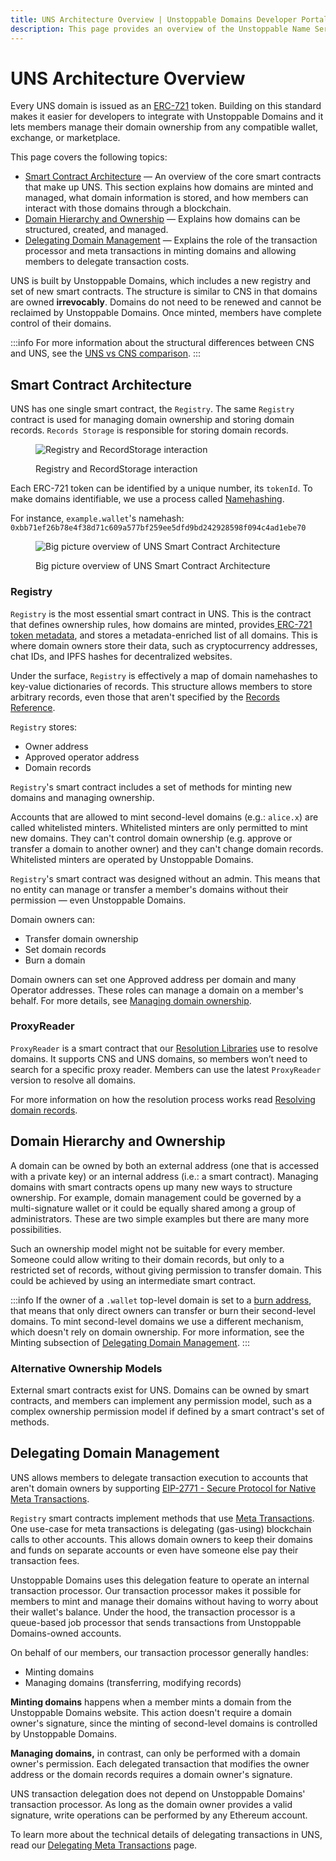 ```yaml
---
title: UNS Architecture Overview | Unstoppable Domains Developer Portal
description: This page provides an overview of the Unstoppable Name Service. It assumes basic knowledge of Ethereum smart contracts and the ERC-721 NFT standard.
---
```


# UNS Architecture Overview

Every UNS domain is issued as an [ERC-721](https://eips.ethereum.org/EIPS/eip-721) token. Building on this standard makes it easier for developers to integrate with Unstoppable Domains and it lets members manage their domain ownership from any compatible wallet, exchange, or marketplace.

This page covers the following topics:

* ​[Smart Contract Architecture](#smart-contract-architecture) — An overview of the core smart contracts that make up UNS. This section explains how domains are minted and managed, what domain information is stored, and how members can interact with those domains through a blockchain.
* ​[Domain Hierarchy and Ownership](#domain-hierarchy-and-ownership) — Explains how domains can be structured, created, and managed.
* ​[Delegating Domain Management](#delegating-domain-management) — Explains the role of the transaction processor and meta transactions in minting domains and allowing members to delegate transaction costs.

UNS is built by Unstoppable Domains, which includes a new registry and set of new smart contracts. The structure is similar to CNS in that domains are owned **irrevocably**. Domains do not need to be renewed and cannot be reclaimed by Unstoppable Domains. Once minted, members have complete control of their domains.

:::info
For more information about the structural differences between CNS and UNS, see the [UNS vs CNS comparison](cns-uns-comparison.md).
:::

## Smart Contract Architecture

UNS has one single smart contract, the `Registry`. The same `Registry` contract is used for managing domain ownership and storing domain records. `Records Storage` is responsible for storing domain records.

<figure>

![Registry and RecordStorage interaction](/images/uns-architecture.png)

<figcaption>Registry and RecordStorage interaction</figcaption>
</figure>

Each ERC-721 token can be identified by a unique number, its `tokenId`. To make domains identifiable, we use a process called [Namehashing](namehashing.md).

For instance, `example.wallet`'s namehash: `0xbb71ef26b78e4f38d71c609a577bf259ee5dfd9bd242928598f094c4ad1ebe70`

<figure>

![Big picture overview of UNS Smart Contract Architecture](/images/uns-smart-contract-architecture.png)

<figcaption>Big picture overview of UNS Smart Contract Architecture</figcaption>
</figure>

### Registry

`Registry` is the most essential smart contract in UNS. This is the contract that defines ownership rules, how domains are minted, provides[ ERC-721 token metadata](https://docs.openzeppelin.com/contracts/2.x/api/token/erc721#IERC721Metadata), and stores a metadata-enriched list of all domains. This is where domain owners store their data, such as cryptocurrency addresses, chat IDs, and IPFS hashes for decentralized websites.

Under the surface, `Registry` is effectively a map of domain namehashes to key-value dictionaries of records. This structure allows members to store arbitrary records, even those that aren't specified by the [Records Reference](/resolution/guides/records-reference.md).

`Registry` stores:

* Owner address
* Approved operator address
* Domain records

`Registry`'s smart contract includes a set of methods for minting new domains and managing ownership.

Accounts that are allowed to mint second-level domains (e.g.: `alice.x`) are called whitelisted minters. Whitelisted minters are only permitted to mint new domains. They can't control domain ownership (e.g. approve or transfer a domain to another owner) and they can't change domain records. Whitelisted minters are operated by Unstoppable Domains.

`Registry`'s smart contract was designed without an admin. This means that no entity can manage or transfer a member's domains without their permission — even Unstoppable Domains.

Domain owners can:

* Transfer domain ownership
* Set domain records
* Burn a domain

Domain owners can set one Approved address per domain and many Operator addresses. These roles can manage a domain on a member's behalf. For more details, see [Managing domain ownership](../../manage-domains/index.md).

### ProxyReader

`ProxyReader` is a smart contract that our [Resolution Libraries](/resolution/sdks-and-libraries/overview.md) use to resolve domains. It supports CNS and UNS domains, so members won’t need to search for a specific proxy reader. Members can use the latest `ProxyReader` version to resolve all domains.

For more information on how the resolution process works read [Resolving domain records](/smart-contracts/quick-start/resolve-domains.md).

## Domain Hierarchy and Ownership

A domain can be owned by both an external address (one that is accessed with a private key) or an internal address (i.e.: a smart contract). Managing domains with smart contracts opens up many new ways to structure ownership. For example, domain management could be governed by a multi-signature wallet or it could be equally shared among a group of administrators. These are two simple examples but there are many more possibilities.

Such an ownership model might not be suitable for every member. Someone could allow writing to their domain records, but only to a restricted set of records, without giving permission to transfer domain. This could be achieved by using an intermediate smart contract.

:::info
If the owner of a `.wallet` top-level domain is set to a [burn address](https://etherscan.io/address/0x000000000000000000000000000000000000dEaD), that means that only direct owners can transfer or burn their second-level domains. To mint second-level domains we use a different mechanism, which doesn't rely on domain ownership. For more information, see the Minting subsection of [Delegating Domain Management](#delegating-domain-management).
:::

### Alternative Ownership Models

External smart contracts exist for UNS. Domains can be owned by smart contracts, and members can implement any permission model, such as a complex ownership permission model if defined by a smart contract's set of methods.

## Delegating Domain Management

UNS allows members to delegate transaction execution to accounts that aren't domain owners by supporting [EIP-2771 - Secure Protocol for Native Meta Transactions](https://eips.ethereum.org/EIPS/eip-2771).

`Registry` smart contracts implement methods that use [Meta Transactions](/manage-domains/delegating-transactions.md). One use-case for meta transactions is delegating (gas-using) blockchain calls to other accounts. This allows domain owners to keep their domains and funds on separate accounts or even have someone else pay their transaction fees.

Unstoppable Domains uses this delegation feature to operate an internal transaction processor. Our transaction processor makes it possible for members to mint and manage their domains without having to worry about their wallet's balance. Under the hood, the transaction processor is a queue-based job processor that sends transactions from Unstoppable Domains-owned accounts.

On behalf of our members, our transaction processor generally handles:

* Minting domains
* Managing domains (transferring, modifying records)

**Minting domains** happens when a member mints a domain from the Unstoppable Domains website. This action doesn't require a domain owner's signature, since the minting of second-level domains is controlled by Unstoppable Domains.

**Managing domains,** in contrast, can only be performed with a domain owner's permission. Each delegated transaction that modifies the owner address or the domain records requires a domain owner's signature.

UNS transaction delegation does not depend on Unstoppable Domains' transaction processor. As long as the domain owner provides a valid signature, write operations can be performed by any Ethereum account.

To learn more about the technical details of delegating transactions in UNS, read our [Delegating Meta Transactions](/manage-domains/delegating-transactions.md) page.
